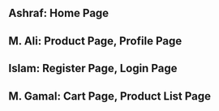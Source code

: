 ## Ashraf: Home Page
## M. Ali: Product Page, Profile Page
## Islam: Register Page, Login Page
## M. Gamal: Cart Page, Product List Page 